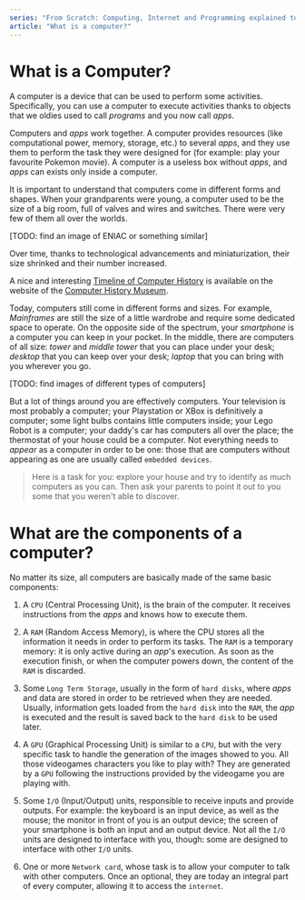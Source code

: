 ```yaml
---
series: "From Scratch: Computing, Internet and Programming explained to my children"
article: "What is a computer?"
---
```

# What is a Computer?

A computer is a device that can be used to perform some activities. Specifically, you can use a computer to execute activities thanks to objects that we oldies used to call *programs* and you now call *apps*.

Computers and *apps* work together. A computer provides resources (like computational power, memory, storage, etc.) to several *apps*, and they use them to perform the task they were designed for (for example: play your favourite Pokemon movie). A computer is a useless box without *apps*, and *apps* can exists only inside a computer.

It is important to understand that computers come in different forms and shapes. When your grandparents were young, a computer used to be the size of a big room, full of valves and wires and switches. There were very few of them all over the worlds.

[TODO: find an image of ENIAC or something similar]

Over time, thanks to technological advancements and miniaturization, their size shrinked and their number increased.

A nice and interesting [Timeline of Computer History](http://www.computerhistory.org/timeline/) is available on the website of the [Computer History Museum](http://www.computerhistory.org/).

Today, computers still come in different forms and sizes. For example, *Mainframes* are still the size of a little wardrobe and require some dedicated space to operate. On the opposite side of the spectrum, your *smartphone* is a computer you can keep in your pocket. In the middle, there are computers of all size: *tower* and *middle tower* that you can place under your desk; *desktop* that you can keep over your desk; *laptop* that you can bring with you wherever you go.

[TODO: find images of different types of computers]

But a lot of things around you are effectively computers. Your television is most probably a computer; your Playstation or XBox is definitively a computer; some light bulbs contains little computers inside; your Lego Robot is a computer; your daddy's car has computers all over the place; the thermostat of your house could be a computer. Not everything needs to *appear* as a computer in order to be one: those that are computers without appearing as one are usually called `embedded devices`.

>Here is a task for you: explore your house and try to identify as much computers as you can. Then ask your parents to point it out to you some that you weren't able to discover.

# What are the components of a computer?

No matter its size, all computers are basically made of the same basic components:

1) A `CPU` (Central Processing Unit), is the brain of the computer. It receives instructions from the *apps* and knows how to execute them.

2) A `RAM` (Random Access Memory), is where the CPU stores all the information it needs in order to perform its tasks. The `RAM` is a temporary memory: it is only active during an *app*'s execution. As soon as the execution finish, or when the computer powers down, the content of the `RAM` is discarded.

3) Some `Long Term Storage`, usually in the form of `hard disks`, where *apps* and data are stored in order to be retrieved when they are needed. Usually, information gets loaded from the `hard disk` into the `RAM`, the *app* is executed and the result is saved back to the `hard disk` to be used later.

4) A `GPU` (Graphical Processing Unit) is similar to a `CPU`, but with the very specific task to handle the generation of the images showed to you. All those videogames characters you like to play with? They are generated by a `GPU` following the instructions provided by the videogame you are playing with.

5) Some `I/O` (Input/Output) units, responsible to receive inputs and provide outputs. For example: the keyboard is an input device, as well as the mouse; the monitor in front of you is an output device; the screen of your smartphone is both an input and an output device. Not all the `I/O` units are designed to interface with you, though: some are designed to interface with other `I/O` units.

6) One or more `Network card`, whose task is to allow your computer to talk with other computers. Once an optional, they are today an integral part of every computer, allowing it to access the `internet`.
